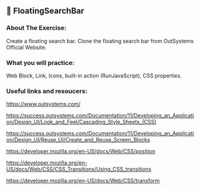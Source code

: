 ## :ledger: FloatingSearchBar

### About The Exercise:

Create a floating search bar. Clone the floating search bar from OutSystems Official Website.

### What you will practice:

Web Block, Link, Icons, built-in action (RunJavaScript), CSS properties. 

### Useful links and resoucers:

https://www.outsystems.com/

https://success.outsystems.com/Documentation/11/Developing_an_Application/Design_UI/Look_and_Feel/Cascading_Style_Sheets_(CSS)

https://success.outsystems.com/Documentation/11/Developing_an_Application/Design_UI/Reuse_UI/Create_and_Reuse_Screen_Blocks

https://developer.mozilla.org/en-US/docs/Web/CSS/position

https://developer.mozilla.org/en-US/docs/Web/CSS/CSS_Transitions/Using_CSS_transitions

https://developer.mozilla.org/en-US/docs/Web/CSS/transform

